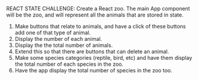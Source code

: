 REACT STATE CHALLENGE:
Create a React zoo. The main App component will be the zoo, and will represent all the animals that are stored in state.
1. Make buttons that relate to animals, and have a click of these buttons add one of that type of animal.
2. Display the number of each animal.
3. Display the the total number of animals.
4. Extend this so that there are buttons that can delete an animal.
5. Make some species categories (reptile, bird, etc) and have them display the total number of each species in the zoo.
6. Have the app display the total number of species in the zoo too.